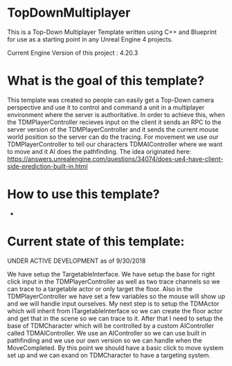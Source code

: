 # TopDownMultiplayer
This is a Top-Down Multiplayer Template written using C++ and Blueprint for use as a starting point in any Unreal Engine 4 projects.

Current Engine Version of this project : 4.20.3

# What is the goal of this template?
This template was created so people can easily get a Top-Down camera perspective and use it to control and command a unit in a multiplayer environment where the server is authoritative. In order to achieve this, when the TDMPlayerController recieves input on the client it sends an RPC to the server version of the TDMPlayerController and it sends the current mouse world position so the server can do the tracing. For movement we use our TDMPlayerController to tell our characters TDMAIController where we want to move and it AI does the pathfinding. The idea originated here: https://answers.unrealengine.com/questions/34074/does-ue4-have-client-side-prediction-built-in.html

# How to use this template?
-

# Current state of this template:
UNDER ACTIVE DEVELOPMENT as of 9/30/2018

We have setup the TargetableInterface. We have setup the base for right click input in the TDMPlayerController as well as two trace channels so we can trace to a targetable actor or only target the floor. Also in the TDMPlayerController we have set a few variables so the mouse will show up and we will handle input ourselves. My next step is to setup the TDMActor which will inherit from ITargetableInterface so we can create the floor actor and get that in the scene so we can trace to it. After that I need to setup the base of TDMCharacter which will be controlled by a custom AIController called TDMAIController. We use an AIController so we can use built in pathfinding and we use our own version so we can handle when the MoveCompleted. By this point we should have a basic click to move system set up and we can exand on TDMCharacter to have a targeting system. 
